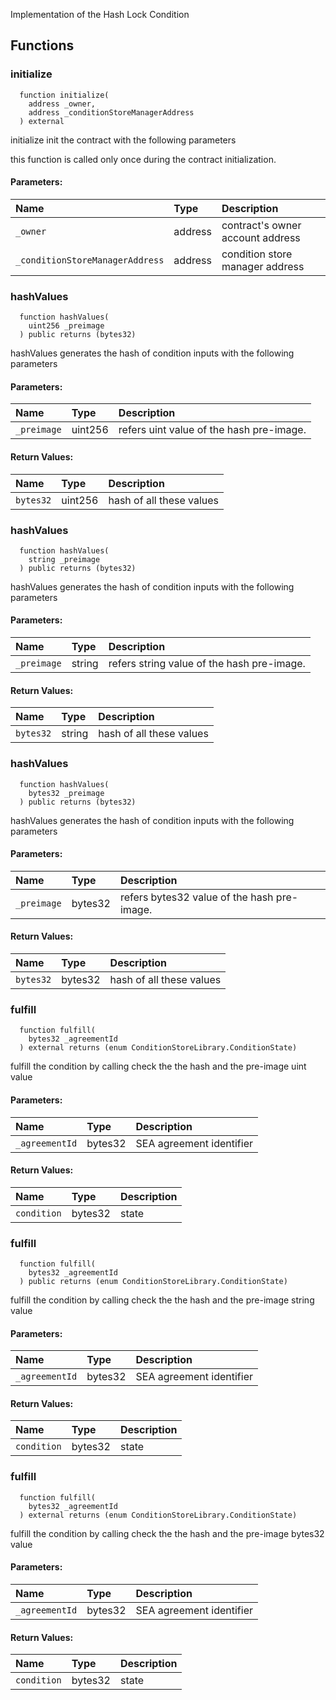 
Implementation of the Hash Lock Condition

## Functions
### initialize
```solidity
  function initialize(
    address _owner,
    address _conditionStoreManagerAddress
  ) external
```
initialize init the 
      contract with the following parameters

this function is called only once during the contract
      initialization.

#### Parameters:
| Name | Type | Description                                                          |
| :--- | :--- | :------------------------------------------------------------------- |
|`_owner` | address | contract's owner account address
|`_conditionStoreManagerAddress` | address | condition store manager address

### hashValues
```solidity
  function hashValues(
    uint256 _preimage
  ) public returns (bytes32)
```
hashValues generates the hash of condition inputs 
       with the following parameters


#### Parameters:
| Name | Type | Description                                                          |
| :--- | :--- | :------------------------------------------------------------------- |
|`_preimage` | uint256 | refers uint value of the hash pre-image.

#### Return Values:
| Name                           | Type          | Description                                                                  |
| :----------------------------- | :------------ | :--------------------------------------------------------------------------- |
|`bytes32`| uint256 | hash of all these values
### hashValues
```solidity
  function hashValues(
    string _preimage
  ) public returns (bytes32)
```
hashValues generates the hash of condition inputs 
       with the following parameters


#### Parameters:
| Name | Type | Description                                                          |
| :--- | :--- | :------------------------------------------------------------------- |
|`_preimage` | string | refers string value of the hash pre-image.

#### Return Values:
| Name                           | Type          | Description                                                                  |
| :----------------------------- | :------------ | :--------------------------------------------------------------------------- |
|`bytes32`| string | hash of all these values
### hashValues
```solidity
  function hashValues(
    bytes32 _preimage
  ) public returns (bytes32)
```
hashValues generates the hash of condition inputs 
       with the following parameters


#### Parameters:
| Name | Type | Description                                                          |
| :--- | :--- | :------------------------------------------------------------------- |
|`_preimage` | bytes32 | refers bytes32 value of the hash pre-image.

#### Return Values:
| Name                           | Type          | Description                                                                  |
| :----------------------------- | :------------ | :--------------------------------------------------------------------------- |
|`bytes32`| bytes32 | hash of all these values
### fulfill
```solidity
  function fulfill(
    bytes32 _agreementId
  ) external returns (enum ConditionStoreLibrary.ConditionState)
```
fulfill the condition by calling check the 
      the hash and the pre-image uint value


#### Parameters:
| Name | Type | Description                                                          |
| :--- | :--- | :------------------------------------------------------------------- |
|`_agreementId` | bytes32 | SEA agreement identifier

#### Return Values:
| Name                           | Type          | Description                                                                  |
| :----------------------------- | :------------ | :--------------------------------------------------------------------------- |
|`condition`| bytes32 | state
### fulfill
```solidity
  function fulfill(
    bytes32 _agreementId
  ) public returns (enum ConditionStoreLibrary.ConditionState)
```
fulfill the condition by calling check the 
      the hash and the pre-image string value


#### Parameters:
| Name | Type | Description                                                          |
| :--- | :--- | :------------------------------------------------------------------- |
|`_agreementId` | bytes32 | SEA agreement identifier

#### Return Values:
| Name                           | Type          | Description                                                                  |
| :----------------------------- | :------------ | :--------------------------------------------------------------------------- |
|`condition`| bytes32 | state
### fulfill
```solidity
  function fulfill(
    bytes32 _agreementId
  ) external returns (enum ConditionStoreLibrary.ConditionState)
```
fulfill the condition by calling check the 
      the hash and the pre-image bytes32 value


#### Parameters:
| Name | Type | Description                                                          |
| :--- | :--- | :------------------------------------------------------------------- |
|`_agreementId` | bytes32 | SEA agreement identifier

#### Return Values:
| Name                           | Type          | Description                                                                  |
| :----------------------------- | :------------ | :--------------------------------------------------------------------------- |
|`condition`| bytes32 | state
